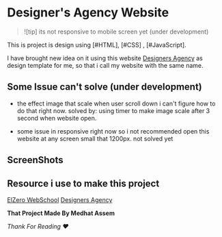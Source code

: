 # Designer's Agency Website

> ![tip]
> its not responsive to mobile screen yet (under development)

This is project is design using [#HTML], [#CSS] , [#JavaScript].

I have brought new idea on it using this website [Designers Agency](https://www.designersagency.org) as design template for me, so that i call my website with the same name.

## Some Issue can't solve (under development)

- the effect image that scale when user scroll down i can't figure how to do that right now.
  solved by: using timer to make image scale after 3 second when website open.

- some issue in responsive right now so i not recommended open this website at any screen small that 1200px.
  not solved yet

## ScreenShots

## Resource i use to make this project

[ElZero WebSchool](https://www.youtube.com/playlist?list=PLDoPjvoNmBAzvmpzF-6l3tAviiCPbwkB8)
[Designers Agency](https://www.designersagency.org)

**That Project Made By Medhat Assem**

_Thank For Reading ❤️_
